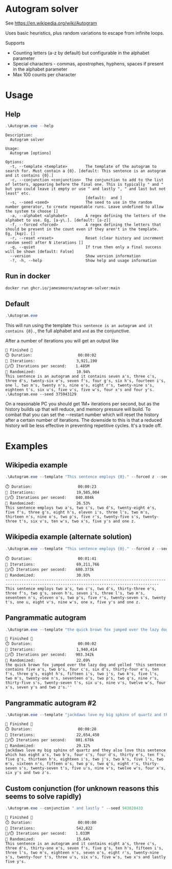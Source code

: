 # Autogram solver
See https://en.wikipedia.org/wiki/Autogram

Uses basic heuristics, plus random variations to escape from infinite loops.

Supports
* Counting letters (a-z by default) but configurable in the alphabet parameter
* Special characters - commas, apostrophes, hyphens, spaces if present in the alphabet parameter
* Max 100 counts per character

# Usage

## Help
```powershell
.\Autogram.exe --help
```
```
Description:
  Autogram solver

Usage:
  Autogram [options]

Options:
  -t, --template <template>        The template of the autogram to search for. Must contain a {0}. [default: This sentence is an autogram and it contains {0}.]
  -c, --conjunction <conjunction>  The conjunction to add to the list of letters, appearing before the final one. This is typically " and " but you could leave it empty or use " and lastly ", " and last but not least" etc.
                                   [default:  and ]
  -s, --seed <seed>                The seed to use in the random number generator, to create repeatable runs. Leave undefined to allow the system to choose []
  -a, --alphabet <alphabet>        A regex defining the letters of the alphabet to use. Eg, [a-y\.]. [default: [a-z]]
  -f, --forced <forced>            A regex defining the letters that should be present in the count even if they aren't in the template. Eg, [kqz]. []
  -r, --reset <reset>              Reset (clear history and increment random seed) after N iterations []
  -q, --quiet                      If true then only a final success will be shown [default: False]
  --version                        Show version information
  -?, -h, --help                   Show help and usage information
```
## Run in docker

```sh
docker run ghcr.io/jamesmoore/autogram-solver:main
```

## Default
```powershell
.\Autogram.exe
```
This will run using the template `This sentence is an autogram and it contains {0}.`, the full alphabet and ` and ` as the conjunctive.

After a number of iterations you will get an output like
```
🎉 Finished 🎉
⏱️ Duration:                    00:00:02
🔁 Iterations:                  3,921,190
🔁/⏱️ Iterations per second:    1.485M
🎲 Randomized:                  10.94%
This sentence is an autogram and it contains seven a's, three c's, three d's, twenty-six e's, seven f's, four g's, six h's, fourteen i's, one l, two m's, twenty n's, nine o's, eight r's, twenty-nine s's, eighteen t's, six u's, five v's, five w's, four x's and four y's.
.\Autogram.exe --seed 375943129
```

On a reasonable PC you should get 1M+ iterations per second, but as the history builds up that will reduce, and memory pressure will build. To combat that you can set the --restart number which will reset the history after a certain number of iterations. The downside to this is that a reduced history will be less effective in preventing repetitive cycles. It's a trade off.

# Examples

## Wikipedia example
```powershell
.\Autogram.exe --template "This sentence employs {0}." --forced z --seed 1745959527
```
```🎉 Finished 🎉
⏱️ Duration:                    00:00:23
🔁 Iterations:                  19,585,004
🔁/⏱️ Iterations per second:    840.804k
🎲 Randomized:                  26.53%
This sentence employs two a's, two c's, two d's, twenty-eight e's, five f's, three g's, eight h's, eleven i's, three l's, two m's, thirteen n's, nine o's, two p's, five r's, twenty-five s's, twenty-three t's, six v's, ten w's, two x's, five y's and one z.
```

## Wikipedia example (alternate solution)
```powershell
.\Autogram.exe --template "This sentence employs {0}." --forced z --seed 956257669
```
```🎉 Finished 🎉
⏱️ Duration:                    00:01:41
🔁 Iterations:                  69,211,766
🔁/⏱️ Iterations per second:    680.373k
🎲 Randomized:                  30.93%
-----------------------------------------------------------------------------------------------------------------------------------------
This sentence employs two a's, two c's, two d's, thirty-three e's, three f's, two g's, seven h's, seven i's, three l's, two m's, seventeen n's, eleven o's, two p's, five r's, twenty-seven s's, twenty t's, one u, eight v's, nine w's, one x, five y's and one z.
```

## Pangrammatic autogram
```powershell
.\Autogram.exe --template "the quick brown fox jumped over the lazy dog and yelled 'this sentence contains {0}.'" --seed 35875715
```
```
🎉 Finished 🎉
⏱️ Duration:                    00:00:02
🔁 Iterations:                  1,940,414
🔁/⏱️ Iterations per second:    903.342k
🎲 Randomized:                  22.69%
the quick brown fox jumped over the lazy dog and yelled 'this sentence contains five a's, two b's, four c's, six d's, thirty-four e's, ten f's, three g's, eight h's, fifteen i's, two j's, two k's, five l's, two m's, twenty-one n's, seventeen o's, two p's, two q's, nine r's, thirty-five s's, twenty-seven t's, six u's, nine v's, twelve w's, four x's, seven y's and two z's.''
```

## Pangrammatic autogram #2
```powershell
.\Autogram.exe --template "jackdaws love my big sphinx of quartz and they also love this sentence which has {0}." --seed 713122846
```
```
🎉 Finished 🎉
⏱️ Duration:                    00:00:28
🔁 Iterations:                  22,654,450
🔁/⏱️ Iterations per second:    801.678k
🎲 Randomized:                  29.12%
jackdaws love my big sphinx of quartz and they also love this sentence which has eight a's, two b's, four c's, four d's, thirty e's, ten f's, five g's, thirteen h's, eighteen i's, two j's, two k's, five l's, two m's, sixteen n's, fifteen o's, two p's, two q's, eight r's, thirty-seven s's, twenty-seven t's, five u's, nine v's, twelve w's, four x's, six y's and two z's.
```


## Custom conjunction (for unknown reasons this seems to solve rapidly)
```powershell
.\Autogram.exe --conjunction " and lastly " --seed 943828433
```
```
🎉 Finished 🎉
⏱️ Duration:                    00:00:00
🔁 Iterations:                  542,822
🔁/⏱️ Iterations per second:    1.033M
🎲 Randomized:                  15.64%
This sentence is an autogram and it contains eight a's, three c's, three d's, thirty-one e's, seven f's, five g's, ten h's, fifteen i's, three l's, two m's, eighteen n's, seven o's, eight r's, twenty-nine s's, twenty-four t's, three u's, six v's, five w's, two x's and lastly five y's.
```
